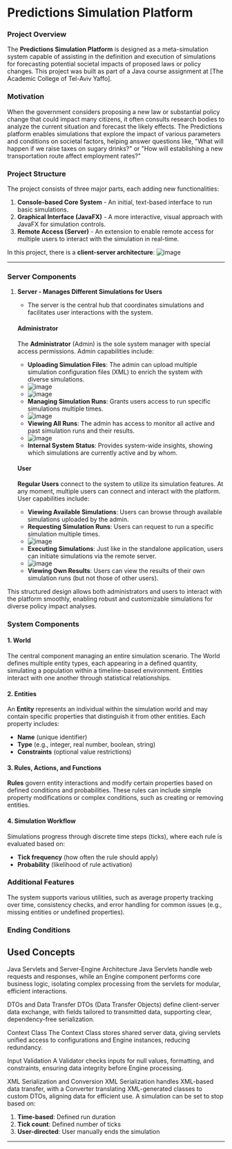 # Predictions Simulation Platform

### Project Overview
The **Predictions Simulation Platform** is designed as a meta-simulation system capable of assisting in the definition and execution of simulations for forecasting potential societal impacts of proposed laws or policy changes. This project was built as part of a Java course assignment at [The Academic College of Tel-Aviv Yaffo].

### Motivation
When the government considers proposing a new law or substantial policy change that could impact many citizens, it often consults research bodies to analyze the current situation and forecast the likely effects. The Predictions platform enables simulations that explore the impact of various parameters and conditions on societal factors, helping answer questions like, "What will happen if we raise taxes on sugary drinks?" or "How will establishing a new transportation route affect employment rates?"

### Project Structure
The project consists of three major parts, each adding new functionalities:
1. **Console-based Core System** - An initial, text-based interface to run basic simulations.
2. **Graphical Interface (JavaFX)** - A more interactive, visual approach with JavaFX for simulation controls.
3. **Remote Access (Server)** - An extension to enable remote access for multiple users to interact with the simulation in real-time.

In this project, there is a **client-server architecture**:
![image](https://github.com/user-attachments/assets/388a4754-b8e3-488f-a003-33db0e1714ed)

---

### Server Components

1. **Server - Manages Different Simulations for Users**
   - The server is the central hub that coordinates simulations and facilitates user interactions with the system.

   #### Administrator
   The **Administrator** (Admin) is the sole system manager with special access permissions. Admin capabilities include:
   - **Uploading Simulation Files**: The admin can upload multiple simulation configuration files (XML) to enrich the system with diverse simulations.
   - ![image](https://github.com/user-attachments/assets/5b213c88-fb5a-4e16-ab96-d5b91547cb9f)
   - ![image](https://github.com/user-attachments/assets/321b0545-c701-484b-b88d-349270e2e1a9)
   - **Managing Simulation Runs**: Grants users access to run specific simulations multiple times.
   - ![image](https://github.com/user-attachments/assets/4d1c532d-ff07-441d-a6da-fe3aa78bc2c0)
   - **Viewing All Runs**: The admin has access to monitor all active and past simulation runs and their results.
   - ![image](https://github.com/user-attachments/assets/91642e22-f32e-44dd-960f-db618e5f6d9e)
   - **Internal System Status**: Provides system-wide insights, showing which simulations are currently active and by whom.

   #### User
   **Regular Users** connect to the system to utilize its simulation features. At any moment, multiple users can connect and interact with the platform. User capabilities include:
   - **Viewing Available Simulations**: Users can browse through available simulations uploaded by the admin.
   - **Requesting Simulation Runs**: Users can request to run a specific simulation multiple times.
   - ![image](https://github.com/user-attachments/assets/93f1b724-df45-4b7c-b84e-409279246a5b)
   - **Executing Simulations**: Just like in the standalone application, users can initiate simulations via the remote server.
   - ![image](https://github.com/user-attachments/assets/02252653-e226-4638-83ed-bb3cce4e706e)
   - **Viewing Own Results**: Users can view the results of their own simulation runs (but not those of other users).

This structured design allows both administrators and users to interact with the platform smoothly, enabling robust and customizable simulations for diverse policy impact analyses.


### System Components

#### 1. World
The central component managing an entire simulation scenario. The World defines multiple entity types, each appearing in a defined quantity, simulating a population within a timeline-based environment. Entities interact with one another through statistical relationships.

#### 2. Entities
An **Entity** represents an individual within the simulation world and may contain specific properties that distinguish it from other entities. Each property includes:
- **Name** (unique identifier)
- **Type** (e.g., integer, real number, boolean, string)
- **Constraints** (optional value restrictions)

#### 3. Rules, Actions, and Functions
**Rules** govern entity interactions and modify certain properties based on defined conditions and probabilities. These rules can include simple property modifications or complex conditions, such as creating or removing entities.

#### 4. Simulation Workflow
Simulations progress through discrete time steps (ticks), where each rule is evaluated based on:
- **Tick frequency** (how often the rule should apply)
- **Probability** (likelihood of rule activation)

### Additional Features
The system supports various utilities, such as average property tracking over time, consistency checks, and error handling for common issues (e.g., missing entities or undefined properties).

### Ending Conditions

## Used Concepts
Java Servlets and Server-Engine Architecture
Java Servlets handle web requests and responses, while an Engine component performs core business logic, isolating complex processing from the servlets for modular, efficient interactions.

DTOs and Data Transfer
DTOs (Data Transfer Objects) define client-server data exchange, with fields tailored to transmitted data, supporting clear, dependency-free serialization.

Context Class
The Context Class stores shared server data, giving servlets unified access to configurations and Engine instances, reducing redundancy.

Input Validation
A Validator checks inputs for null values, formatting, and constraints, ensuring data integrity before Engine processing.

XML Serialization and Conversion
XML Serialization handles XML-based data transfer, with a Converter translating XML-generated classes to custom DTOs, aligning data for efficient use.
A simulation can be set to stop based on:
1. **Time-based**: Defined run duration
2. **Tick count**: Defined number of ticks
3. **User-directed**: User manually ends the simulation

---
